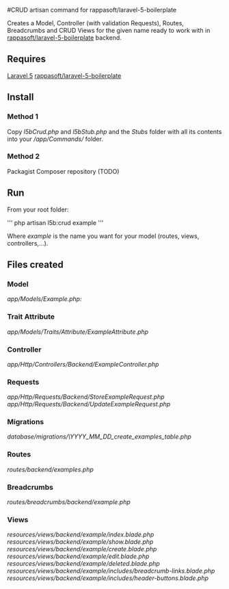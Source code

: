 #CRUD artisan command for rappasoft/laravel-5-boilerplate

Creates a Model, Controller (with validation Requests), Routes, Breadcrumbs and CRUD Views for the given name ready to work with in [rappasoft/laravel-5-boilerplate](/rappasoft/laravel-5-boilerplate/) backend.

## Requires

[Laravel 5](https://laravel.com)
[rappasoft/laravel-5-boilerplate](/rappasoft/laravel-5-boilerplate/)

## Install

### Method 1

Copy _l5bCrud.php_ and _l5bStub.php_ and the _Stubs_ folder with all its contents into your _/app/Commands/_ folder.

### Method 2

Packagist Composer repository (TODO)

## Run

From your root folder:

'''
php artisan l5b:crud example
'''

Where _example_ is the name you want for your model (routes, views, controllers,...).

## Files created

### Model

_app/Models/Example.php:_

### Trait Attribute

_app/Models/Traits/Attribute/ExampleAttribute.php_

### Controller

_app/Http/Controllers/Backend/ExampleController.php_

### Requests

_app/Http/Requests/Backend/StoreExampleRequest.php_
_app/Http/Requests/Backend/UpdateExampleRequest.php_

### Migrations

_database/migrations/\YYYY_MM_DD_create_examples_table.php_

### Routes

_routes/backend/examples.php_

### Breadcrumbs

_routes/breadcrumbs/backend/example.php_

### Views

_resources/views/backend/example/index.blade.php_
_resources/views/backend/example/show.blade.php_
_resources/views/backend/example/create.blade.php_
_resources/views/backend/example/edit.blade.php_
_resources/views/backend/example/deleted.blade.php_
_resources/views/backend/example/includes/breadcrumb-links.blade.php_
_resources/views/backend/example/includes/header-buttons.blade.php_
